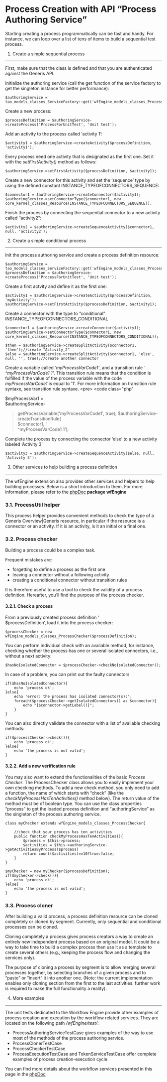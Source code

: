 <!--
parent: 'Workflow Engine'
created_at: '2011-03-02 17:20:18'
updated_at: '2013-03-13 13:02:49'
authors:
    - 'Jérôme Bogaerts'
tags:
    - 'Workflow Engine'
-->



Process Creation with API “Process Authoring Service”
=====================================================

Starting creating a process programmatically can be fast and handy. For instance, we can loop over a list of tens of items to build a sequential test process.

1. Create a simple sequential process
-------------------------------------

First, make sure that the class is defined and that you are authenticated against the Generis API.

Initialize the authoring service (call the get function of the service factory to get the singleton instance for better performance):


    $authoringService = tao_models_classes_ServiceFactory::get('wfEngine_models_classes_ProcessAuthoringService');

Create a new process:


    $processDefinition = $authoringService->createProcess('ProcessForUnitTest', 'Unit test');

Add an activity to the process called ‘activity 1’:


    $activity1 = $authoringService->createActivity($processDefinition, 'activity1');

Every process need one activity that is designated as the first one. Set it with the *setFirstActivity()* method as follows:


    $authoringService->setFirstActivity($processDefinition, $activity1);

Create a new connector for this activity and set the ‘sequence’ type by using the defined constant INSTANCE_TYPEOFCONNECTORS_SEQUENCE:


    $connector1 = $authoringService->createConnector($activity1);
    $authoringService->setConnectorType($connector1, new core_kernel_classes_Resource(INSTANCE_TYPEOFCONNECTORS_SEQUENCE));

Finish the process by connecting the sequential connector to a new activity called “activity2”:


    $activity2 = $authoringService->createSequenceActivity($connector1, null, 'activity2');

2. Create a simple conditional process
--------------------------------------

Init the process authoring service and create a process definition resource:


    $authoringService = tao_models_classes_ServiceFactory::get('wfEngine_models_classes_ProcessAuthoringService');
    $processDefinition = $authoringService->createProcess('ProcessForUnitTest', 'Unit test');

Create a first actvity and define it as the first one:


    $activity1 = $authoringService->createActivity($processDefinition, 'myActivity');
    $authoringService->setFirstActivity($processDefinition, $activity1);

Create a connector with the type to “conditional” INSTANCE_TYPEOFCONNECTORS_CONDITIONAL


    $connector1 = $authoringService->createConnector($activity1);
    $authoringService->setConnectorType($connector1, new core_kernel_classes_Resource(INSTANCE_TYPEOFCONNECTORS_CONDITIONAL));

    $then = $authoringService->createSplitActivity($connector1, 'then');//create "Activity_2"
    $else = $authoringService->createSplitActivity($connector1, 'else', null, '', true);//create another connector

Create a variable called *’myProcessVarCode1’*, and a transition rule _‘<br/>
^myProcessVarCode1  1'_. This transition rule means that the condition is fulfilled if the value of the process variable with the code _myProcessVarCode1_ is equal to '1'. For more information on transition rule syntaxe, see transition rule syntaxe.
\<pre\>
\<code class="php"<br/>
>
\$myProcessVar1 = <br/>
$authoringService-<br/>
>getProcessVariable('myProcessVarCode1', true);
\$authoringService-<br/>
>createTransitionRule(<br/>
$connector1, '<br/>
^myProcessVarCode1  1’);<br/>

</code>

</pre>
Complete the process by connecting the connector ‘else’ to a new activity labeled ‘Activity 3’


    $activity3 = $authoringService->createSequenceActivity($else, null, 'Activity 3');

3. Other services to help building a process definition
-------------------------------------------------------

The wfEngine extension also provides other services and helpers to help building processes. Below is a short introduction to them. For more information, please refer to the [phpDoc](http://forge.tao.lu/docs/phpdoc/index.html) **package wfEngine**

### 3.1. ProcessUtil helper

This process helper provides convenient methods to check the type of a Generis Overview|Generis resource, in particular if the resource is a connector or an activity. If it is an activity, is it an initial or a final one.

### 3.2. Process checker

Building a process could be a complex task.<br/>

Frequent mistakes are:

-   forgetting to define a process as the first one
-   leaving a connector without a following activity
-   creating a conditional connector without transition rules

It is therefore useful to use a tool to check the validity of a process definition. Hereafter, you’ll find the purpose of the process checker.

#### 3.2.1. Check a process

From a previously created process definition ‘<br/>
$processDefinition’, load it into the process checker:


    $processChecker = new wfEngine_models_classes_ProcessChecker($processDefinition);

You can perform individual check with an available method, for instance, checking whether the process has one or several isolated connectors, i.e., without a next activity:


    $hasNoIsolatedConnector = $processChecker->checkNoIsolatedConnector();

In case of a problem, you can print out the faulty connectors


    if($hasNoIsolatedConnector){
        echo 'process ok';
    }else{
        echo 'error: the process has isolated connector(s):';
        foreach($processChecker->getIsolatedConnectors() as $connector){
            echo "{$connector->getLabel()}";
        }
    }

You can also directly validate the connector with a list of available checking methods:


    if($processChecker->check()){
        echo 'process ok';
    }else{
        echo 'the process is not valid';
    }

#### 3.2.2. Add a new verification rule

You may also want to extend the functionalities of the basic *Process Checker*. The ProcessChecker class allows you to easily implement your own checking methods. To add a new check method, you only need to add a function, the name of which starts with “check” (like the *checkMyProcessHasTenActivities()* method below). The return value of the method must be of boolean type. You can use the class properties “process” to get the loaded process definition and “authoringService” as the singleton of the process authoring service.


    class myChecker extends wfEngine_models_classes_ProcessChecker{

        //check that your process has ten activities
        public function checkMyProcessHasTenActivities(){
            $process = $this->process;
            $activities = $this->authoringService->getActivitiesByProcess($process)
            return count($activities)==10?true:false;
        }
    }

    $myChecker = new myChecker($processDefinition);
    if($myChecker->check()){
        echo 'process ok';
    }else{
        echo 'the process is not valid';
    }

### 3.3. Process cloner

After building a valid process, a process definition resource can be cloned completely or cloned by segment. Currently, only sequential and conditional processes can be cloned.

Cloning completely a process gives process creators a way to create an entirely new independent process based on an original model. It could be a way to take time to build a complex process then use it as a template to create several others (e.g., keeping the process flow and changing the services only).

The purpose of cloning a process by segment is to allow merging several processes together, by selecting branches of a given process and to “paste” or “insert” it into another one. (Note: the current implementation enables only cloning section from the first to the last activities: further work is required to make the full functionality a reality).

4. More examples
----------------

The unit tests dedicated to the Workflow Engine provide other examples of process creation and execution by the workflow related services. They are located on the following path */wfEngine/test/*:

-   ProcessAuthoringServiceTestCase gives examples of the way to use most of the methods of the process authoring service.
-   ProcessClonerTestCase
-   ProcessCheckerTestCase
-   ProcessExecutionTestCase and TokenServiceTestCase offer complete examples of process creation-execution cycle

You can find more details about the workflow services presented in this page in the [phpDoc](http://forge.tao.lu/docs/phpdoc/index.html)


